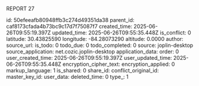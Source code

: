 REPORT 27

id: 50efeeafb80948ffb3c274d49351da38
parent_id: caf8173cfada4b73bc9c17d7f75087f7
created_time: 2025-06-26T09:55:19.397Z
updated_time: 2025-06-26T09:55:35.448Z
is_conflict: 0
latitude: 30.43825590
longitude: -84.28073290
altitude: 0.0000
author: 
source_url: 
is_todo: 0
todo_due: 0
todo_completed: 0
source: joplin-desktop
source_application: net.cozic.joplin-desktop
application_data: 
order: 0
user_created_time: 2025-06-26T09:55:19.397Z
user_updated_time: 2025-06-26T09:55:35.448Z
encryption_cipher_text: 
encryption_applied: 0
markup_language: 1
is_shared: 0
share_id: 
conflict_original_id: 
master_key_id: 
user_data: 
deleted_time: 0
type_: 1